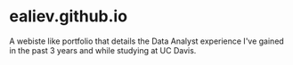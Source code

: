 # ealiev.github.io
A webiste like portfolio that details the Data Analyst experience I've gained in the past 3 years and while studying at UC Davis.
